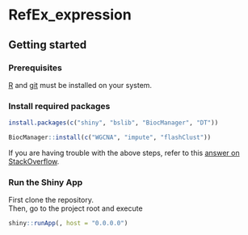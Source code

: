 # RefEx_expression

## Getting started

### Prerequisites

[R](https://cloud.r-project.org/) and [git](https://git-scm.com/downloads) must be installed on your system.

### Install required packages

```r
install.packages(c("shiny", "bslib", "BiocManager", "DT"))
```

```r
BiocManager::install(c("WGCNA", "impute", "flashClust"))
```

If you are having trouble with the above steps, refer to this [answer on StackOverflow](https://stackoverflow.com/a/50364335/8659747).

### Run the Shiny App

First clone the repository.  
Then, go to the project root and execute

```r
shiny::runApp(, host = "0.0.0.0")
```

